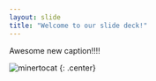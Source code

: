 ```yaml
---
layout: slide
title: "Welcome to our slide deck!"
---
```


Awesome new caption!!!!

![minertocat](https://octodex.github.com/images/minertocat.png)
{: .center}
